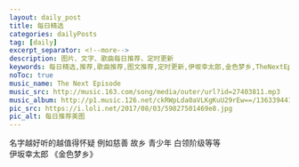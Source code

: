 ```yaml
---
layout: daily_post
title: 每日精选
categories: dailyPosts
tag: [daily]
excerpt_separator: <!--more-->
description: 图片、文字、歌曲每日推荐，定时更新
keywords: 每日精选,推荐,歌曲推荐,图文推荐,定时更新,伊坂幸太郎,金色梦乡,TheNextEpisode
noToc: true
music_name: The Next Episode
music_src: http://music.163.com/song/media/outer/url?id=27403811.mp3
music_album: http://p1.music.126.net/ckRWpLda0aVLKgKuU29rEw==/1363394418501262.jpg
pic_src: https://i.loli.net/2017/08/03/59827501469e8.jpg
pic_alt: 每日推荐美图
---
```


名字越好听的越值得怀疑
例如慈善
故乡
青少年
白领阶级等等
<br/>
伊坂幸太郎 《金色梦乡》
